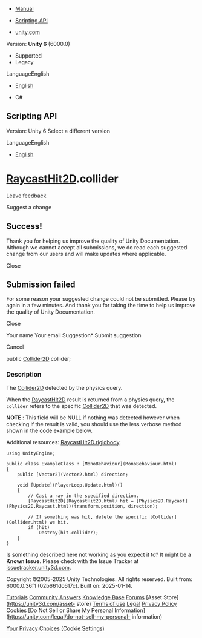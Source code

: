 [ ]()

  * [Manual](../Manual/index.html)
  * [Scripting API](../ScriptReference/index.html)

  * [unity.com](https://unity.com/)

Version: **Unity 6** (6000.0)

  * Supported
  * Legacy

LanguageEnglish

  * [English]()

  * C#

[ ](https://docs.unity3d.com)

## Scripting API

Version: Unity 6 Select a different version

LanguageEnglish

  * [English]()

#  [RaycastHit2D](RaycastHit2D.html).collider

Leave feedback

Suggest a change

## Success!

Thank you for helping us improve the quality of Unity Documentation. Although
we cannot accept all submissions, we do read each suggested change from our
users and will make updates where applicable.

Close

## Submission failed

For some reason your suggested change could not be submitted. Please <a>try
again</a> in a few minutes. And thank you for taking the time to help us
improve the quality of Unity Documentation.

Close

Your name Your email Suggestion* Submit suggestion

Cancel

[ ]()

public [Collider2D](Collider2D.html) collider;

### Description

The [Collider2D](Collider2D.html) detected by the physics query.

When the [RaycastHit2D](RaycastHit2D.html) result is returned from a physics
query, the `collider` refers to the specific [Collider2D](Collider2D.html)
that was detected.  
  
**NOTE** : This field will be NULL if nothing was detected however when
checking if the result is valid, you should use the less verbose method shown
in the code example below.  
  
Additional resources: [RaycastHit2D.rigidbody](RaycastHit2D-rigidbody.html).

    
    
    using UnityEngine;  
      
    public class ExampleClass : [MonoBehaviour](MonoBehaviour.html)
    {
        public [Vector2](Vector2.html) direction;  
      
        void [Update](PlayerLoop.Update.html)()
        {
            // Cast a ray in the specified direction.
            [RaycastHit2D](RaycastHit2D.html) hit = [Physics2D.Raycast](Physics2D.Raycast.html)(transform.position, direction);  
      
            // If something was hit, delete the specific [Collider](Collider.html) we hit.
            if (hit)
                Destroy(hit.collider);
        }
    }

Is something described here not working as you expect it to? It might be a
**Known Issue**. Please check with the Issue Tracker at
[issuetracker.unity3d.com](https://issuetracker.unity3d.com).

Copyright ©2005-2025 Unity Technologies. All rights reserved. Built from:
6000.0.36f1 (02b661dc617c). Built on: 2025-01-14.

[Tutorials](https://unity3d.com/learn) [Community
Answers](https://answers.unity3d.com) [Knowledge
Base](https://support.unity3d.com/hc/en-us)
[Forums](https://forum.unity3d.com) [Asset Store](https://unity3d.com/asset-
store) [Terms of use](https://docs.unity3d.com/Manual/TermsOfUse.html)
[Legal](https://unity.com/legal) [Privacy
Policy](https://unity.com/legal/privacy-policy)
[Cookies](https://unity.com/legal/cookie-policy) [Do Not Sell or Share My
Personal Information](https://unity.com/legal/do-not-sell-my-personal-
information)

[Your Privacy Choices (Cookie Settings)](javascript:void\(0\);)

